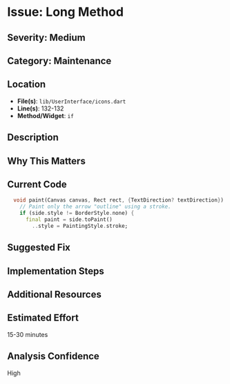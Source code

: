 # Issue: Long Method

## Severity: Medium

## Category: Maintenance

## Location
- **File(s)**: `lib/UserInterface/icons.dart`
- **Line(s)**: 132-132
- **Method/Widget**: `if`

## Description


## Why This Matters


## Current Code
```dart
  void paint(Canvas canvas, Rect rect, {TextDirection? textDirection}) {
    // Paint only the arrow "outline" using a stroke.
    if (side.style != BorderStyle.none) {
      final paint = side.toPaint()
        ..style = PaintingStyle.stroke;

```

## Suggested Fix


## Implementation Steps


## Additional Resources


## Estimated Effort
15-30 minutes

## Analysis Confidence
High
